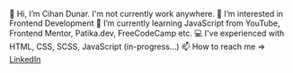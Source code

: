 👋 Hi, I’m Cihan Dunar. I'm not currently work anywhere.
👀 I’m interested in Frontend Development
🌱 I’m currently learning JavaScript from YouTube, Frontend Mentor, Patika.dev, FreeCodeCamp etc.
💻 I've experienced with HTML, CSS, SCSS,  JavaScript (in-progress...)
📫 How to reach me => [LinkedIn](https://www.linkedin.com/in/cihandundar)

